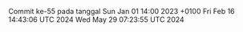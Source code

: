 Commit ke-55 pada tanggal Sun Jan 01 14:00 2023 +0100
Fri Feb 16 14:43:06 UTC 2024
Wed May 29 07:23:55 UTC 2024

